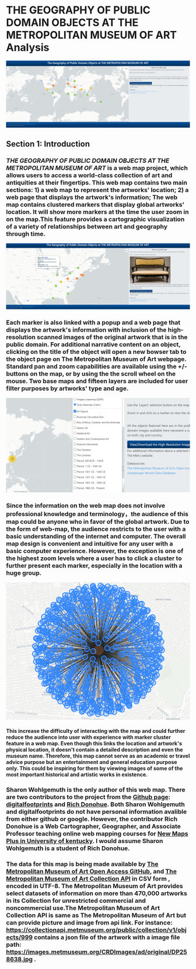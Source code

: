 #  <a herf=https://digitalfootprints.github.io/artmap> THE GEOGRAPHY OF PUBLIC DOMAIN OBJECTS AT THE METROPOLITAN MUSEUM OF ART Analysis </a>
![](img/1.PNG)
## Section 1: Introduction
### <a herf=https://digitalfootprints.github.io/artmap> *THE GEOGRAPHY OF PUBLIC DOMAIN OBJECTS AT THE METROPOLITAN MUSEUM OF ART* </a> is a web map project, which allows users to access a world-class collection of art and antiquities at their fingertips. This web map contains two main sections: 1) a web map to represent the artworks' location; 2) a web page that displays the artwork's information; The web map contains clustered markers that display global artworks' location. It will show more markers at the time the user zoom in on the map.This feature provides a cartographic visualization of a variety of relationships between art and geography through time.
![](img/2.PNG)
### Each marker is also linked with a popup and a web page that displays the artwork's information with inclusion of the high-resolution scanned images of the original artwork that is in the public domain. For additional narrative content on an object, clicking on the title of the object will open a new bowser tab to the object page on The Metropolitan Museum of Art webpage. Standard pan and zoom capabilities are available using the +/- buttons on the map, or by using the the scroll wheel on the mouse. Two base maps and fifteen layers are included for user filter purposes by artworks' type and age.
![](img/3.png)
### Since the information on the web map does not involve professional knowledge and terminology，the audience of this map could be anyone who in favor of the global artwork. Due to the form of web-map, the audience restricts to the user with a basic understanding of the internet and computer. The overall map design is convenient and intuitive for any user with a basic computer experience. However, the exception is one of the highest zoom levels where a user has to click a cluster to further present each marker, especially in the location with a huge group.
![](img/4.png)
#### This increase the difficulty of interacting with the map and could further reduce the audience into user with experience with marker cluster feature in a web map. Even though this links the location and artwork's physical location, it doesn't contain a detailed description and even the museum name. Therefore, this map cannot serve as an academic or travel advice purpose but an entertainment and general education purpose only. This could be inspiring for them by viewing images of some of the most important historical and artistic works in existence.  
### Sharon Wohlgemuth is the only author of this web map. There are two contributors to the project from the <a href=https://github.com/digitalfootprints/artmap>Github page</a>: <a href=https://github.com/digitalfootprints>digitalfootprints</a> and <a href=https://github.com/rgdonohue>Rich Donohue</a>. Both Sharon Wohlgemuth and digitalfootprints do not have personal information avalible from either github or google. However, the contributor Rich Donohue is a Web Cartographer, Geographer, and Associate Professor teaching online web mapping courses for <a href=https://geography.as.uky.edu/user/10576>New Maps Plus in University of kentucky</a>. I would assume Sharon Wohlgemuth is a student of Rich Donohue.
### The data for this map is being made available by <a href=https://github.com/metmuseum>The Metropolitan Museum of Art Open Access GitHub</a>, and <a href=https://metmuseum.github.io>The Metropolitan Museum of Art Collection API</a> in CSV form , encoded in UTF-8. The Metropolitan Museum of Art provides select datasets of information on more than 470,000 artworks in its Collection for unrestricted commercial and noncommercial use.The Metropolitan Museum of Art Collection API is same as The Metropolitan Museum of Art but can provide picture and image from api link. For instance: <a herf=https://collectionapi.metmuseum.org/public/collection/v1/objects/999> https://collectionapi.metmuseum.org/public/collection/v1/objects/999 </a> contains a json file of the artwork with a image file path: <a herf=https://images.metmuseum.org/CRDImages/ad/original/DP258638.jpg> https://images.metmuseum.org/CRDImages/ad/original/DP258638.jpg </a>.
